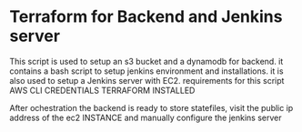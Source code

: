 # Terraform for Backend and Jenkins server
This script is used to setup an s3 bucket and a dynamodb for backend. it contains a bash script to setup jenkins environment and installations.
it is also used to setup a Jenkins server with EC2. 
requirements for this script
 AWS CLI CREDENTIALS
TERRAFORM INSTALLED

After ochestration the backend is ready to store statefiles, visit the public ip address of the ec2 INSTANCE and manually configure the jenkins server
